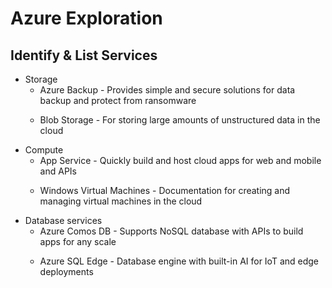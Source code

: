 <h1>Azure Exploration</h1>
<h2>Identify & List Services</h2>
<ul>
  <li>Storage
  <ul>
      <li>Azure Backup - Provides simple and secure solutions for data backup and protect from ransomware</li>
      <p></p>
      <li>Blob Storage - For storing large amounts of unstructured data in the cloud</li>
        <p></p>
    </ul>
  </li>
  <li>Compute
  <ul>
      <li>App Service - Quickly build and host cloud apps for web and mobile and APIs</li>
      <p></p>
      <li>Windows Virtual Machines - Documentation for creating and managing virtual machines in the cloud</li>
        <p></p>
    </ul>
  </li>
  <li>Database services
    <ul>
      <li>Azure Comos DB - Supports NoSQL database with APIs to build apps for any scale</li>
      <p></p>
      <li>Azure SQL Edge - Database engine with built-in AI for IoT and edge deployments</li>
      <p></p>
    </ul>
  </li>

</ul>